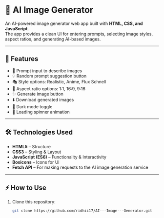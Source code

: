 # 🎨 AI Image Generator

An AI-powered image generator web app built with **HTML, CSS, and JavaScript**.  
The app provides a clean UI for entering prompts, selecting image styles, aspect ratios, and generating AI-based images.

---

## 🚀 Features
- 📝 Prompt input to describe images
- 💡 Random prompt suggestion button
- 🎭 Style options: Realistic, Anime, Flux Schnell
- 📐 Aspect ratio options: 1:1, 16:9, 9:16
- ✨ Generate image button
- ⬇️ Download generated images
- 🌙 Dark mode toggle
- 🔄 Loading spinner animation

---

## 🛠️ Technologies Used
- **HTML5** – Structure
- **CSS3** – Styling & Layout
- **JavaScript (ES6)** – Functionality & Interactivity
- **Boxicons** – Icons for UI
- **Fetch API** – For making requests to the AI image generation service
---

## ⚡ How to Use
1. Clone this repository:
   ```bash
   git clone https://github.com/ridhii17/AI---Image---Generator.git
